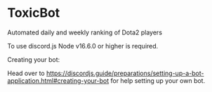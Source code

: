 # ToxicBot
Automated daily and weekly ranking of Dota2 players

To use discord.js Node v16.6.0 or higher is required.

Creating your bot:

Head over to https://discordjs.guide/preparations/setting-up-a-bot-application.html#creating-your-bot for help setting up your own bot.